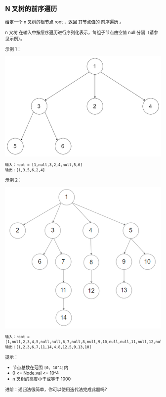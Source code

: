 ## N 叉树的前序遍历

给定一个 n 叉树的根节点  root ，返回 其节点值的 前序遍历 。

n 叉树 在输入中按层序遍历进行序列化表示，每组子节点由空值 null 分隔（请参见示例）。


示例 1：

![](../images/589.n-ary-tree-preorder-traversal.png)
```
输入：root = [1,null,3,2,4,null,5,6]
输出：[1,3,5,6,2,4]
```

示例 2：

![](../images/589.n-ary-tree-preorder-traversal_1.png)
```
输入：root = [1,null,2,3,4,5,null,null,6,7,null,8,null,9,10,null,null,11,null,12,null,13,null,null,14]
输出：[1,2,3,6,7,11,14,4,8,12,5,9,13,10]
```

提示：

* 节点总数在范围 `[0, 10^4]`内
* 0 <= Node.val <= 10^4
* n 叉树的高度小于或等于 1000


进阶：递归法很简单，你可以使用迭代法完成此题吗?